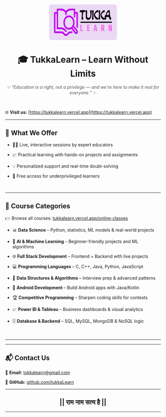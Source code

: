 <p align="center">
  <img src="https://raw.githubusercontent.com/itzDM/publicAssets/refs/heads/main/opengraph-image.png" alt="TukkaLearn Logo" width="220"/>
</p>

<h1 align="center">🎓 TukkaLearn – Learn Without Limits</h1>

<p align="center" style="font-style: italic; color: #555;">
✨ “Education is a right, not a privilege — and we're here to make it real for everyone.” ✨
</p>

<br/>

🌐 **Visit us:** [https://tukkalearn.vercel.app](https://tukkalearn.vercel.app)

---

## 🌟 What We Offer

- 🧑‍🏫 Live, interactive sessions by expert educators

- 📈 Practical learning with hands-on projects and assignments

- 💡 Personalized support and real-time doubt-solving

- 🤝 Free access for underprivileged learners

<br/>

---

## 📂 Course Categories

👉 Browse all courses: [tukkalearn.vercel.app/online-classes](https://tukkalearn.vercel.app/online-classes)

- 📊 **Data Science** – Python, statistics, ML models & real-world projects

- 🤖 **AI & Machine Learning** – Beginner-friendly projects and ML algorithms

- 🌐 **Full Stack Development** – Frontend + Backend with live projects

- 💻 **Programming Languages** – C, C++, Java, Python, JavaScript

- 🧠 **Data Structures & Algorithms** – Interview prep & advanced patterns

- 📱 **Android Development** – Build Android apps with Java/Kotlin

- 🏆 **Competitive Programming** – Sharpen coding skills for contests

- 📈 **Power BI & Tableau** – Business dashboards & visual analytics

- 🗄️ **Database & Backend** – SQL, MySQL, MongoDB & NoSQL logic

<br/>

---

---

## 📬 Contact Us

📧 **Email:** tukkalearn@gmail.com

🔗 **GitHub:** [github.com/tukkaLearn](https://github.com/tukkaLearn)

---
<h2 align="center">|| राम नाम सत्य है ||</h2>

---

